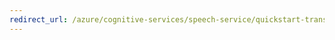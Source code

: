 ```yaml
---
redirect_url: /azure/cognitive-services/speech-service/quickstart-translate-speech-dotnetcore-windows
---
```

